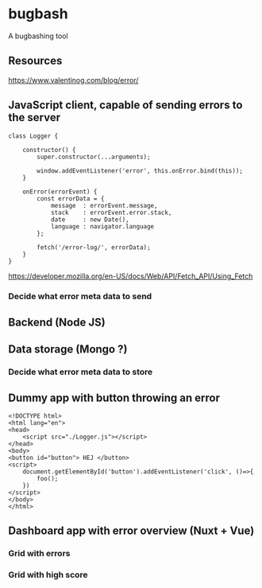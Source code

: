 # bugbash
A bugbashing tool

## Resources
https://www.valentinog.com/blog/error/

## JavaScript client, capable of sending errors to the server
``` 
class Logger {

    constructor() {
        super.constructor(...arguments);

        window.addEventListener('error', this.onError.bind(this));
    }

    onError(errorEvent) {
        const errorData = {
            message  : errorEvent.message,
            stack    : errorEvent.error.stack,
            date     : new Date(),
            language : navigator.language
        };
        
        fetch('/error-log/', errorData);
    }
}
```

https://developer.mozilla.org/en-US/docs/Web/API/Fetch_API/Using_Fetch

### Decide what error meta data to send

## Backend (Node JS)
### 

## Data storage (Mongo ?)
### Decide what error meta data to store


## Dummy app with button throwing an error
```
<!DOCTYPE html>
<html lang="en">
<head>
	<script src="./Logger.js"></script>
</head>
<body>
<button id="button"> HEJ </button>
<script>
	document.getElementById('button').addEventListener('click', ()=>{
		foo();
	})
</script>
</body>
</html>

```

## Dashboard app with error overview (Nuxt + Vue)

### Grid with errors

### Grid with high score
